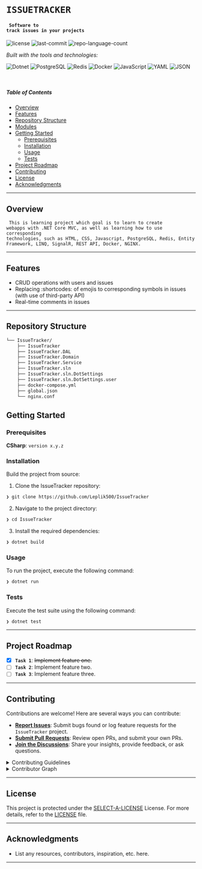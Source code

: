 # `ISSUETRACKER`

#### <code> Software to track issues in your projects</code>

<p align="left">
	<img src="https://img.shields.io/github/license/Leplik500/IssueTracker?style=flat&logo=opensourceinitiative&logoColor=white&color=0080ff" alt="license">
	<img src="https://img.shields.io/github/last-commit/Leplik500/IssueTracker?style=flat&logo=git&logoColor=white&color=0080ff" alt="last-commit">
	<img src="https://img.shields.io/github/languages/count/Leplik500/IssueTracker?style=flat&color=0080ff" alt="repo-language-count">
</p>
<p align="left">
		<em>Built with the tools and technologies:</em>
</p>
<p align="left">
	<img src="https://img.shields.io/badge/Dotnet-512BD4.svg?style=flat&logo=Dotnet&logoColor=white" alt="Dotnet">
  <img src="https://img.shields.io/badge/PostgreSQL-4169E1.svg?style=flat&logo=PostgreSQL&logoColor=white" alt="PostgreSQL">
  <img src="https://img.shields.io/badge/Redis-FF4438.svg?style=flat&logo=Redis&logoColor=white" alt="Redis">
	<img src="https://img.shields.io/badge/Docker-2496ED.svg?style=flat&logo=Docker&logoColor=white" alt="Docker">
	<img src="https://img.shields.io/badge/JavaScript-F7DF1E.svg?style=flat&logo=JavaScript&logoColor=black" alt="JavaScript">
	<img src="https://img.shields.io/badge/YAML-CB171E.svg?style=flat&logo=YAML&logoColor=white" alt="YAML">
	<img src="https://img.shields.io/badge/JSON-000000.svg?style=flat&logo=JSON&logoColor=white" alt="JSON">
</p>

<br>

#####  Table of Contents

- [ Overview](#overview)
- [ Features](#features)
- [ Repository Structure](#repository-structure)
- [ Modules](#modules)
- [ Getting Started](#getting-started)
    - [ Prerequisites](#prerequisites)
    - [ Installation](#installation)
    - [ Usage](#usage)
    - [ Tests](#tests)
- [ Project Roadmap](#project-roadmap)
- [ Contributing](#contributing)
- [ License](#license)
- [ Acknowledgments](#acknowledgments)

---

##  Overview

<code>  This is learning project which goal is to learn to create webapps with .NET Core MVC, as well as learning how to use corresponding technologies, such as HTML, CSS, Javascript, PostgreSQL, Redis, Entity Framework, LINQ, SignalR, REST API, Docker, NGINX.</code>

---

##  Features

- CRUD operations with users and issues
- Replacing :shortcodes: of emojis to corresponding symbols in issues (with use of third-party API)
- Real-time comments in issues

---

##  Repository Structure

```sh
└── IssueTracker/
    ├── IssueTracker
    ├── IssueTracker.DAL
    ├── IssueTracker.Domain
    ├── IssueTracker.Service
    ├── IssueTracker.sln
    ├── IssueTracker.sln.DotSettings
    ├── IssueTracker.sln.DotSettings.user
    ├── docker-compose.yml
    ├── global.json
    └── nginx.conf
```
##  Getting Started

###  Prerequisites

**CSharp**: `version x.y.z`

###  Installation

Build the project from source:

1. Clone the IssueTracker repository:
```sh
❯ git clone https://github.com/Leplik500/IssueTracker
```

2. Navigate to the project directory:
```sh
❯ cd IssueTracker
```

3. Install the required dependencies:
```sh
❯ dotnet build
```

###  Usage

To run the project, execute the following command:

```sh
❯ dotnet run
```

###  Tests

Execute the test suite using the following command:

```sh
❯ dotnet test
```

---

##  Project Roadmap

- [X] **`Task 1`**: <strike>Implement feature one.</strike>
- [ ] **`Task 2`**: Implement feature two.
- [ ] **`Task 3`**: Implement feature three.

---

##  Contributing

Contributions are welcome! Here are several ways you can contribute:

- **[Report Issues](https://github.com/Leplik500/IssueTracker/issues)**: Submit bugs found or log feature requests for the `IssueTracker` project.
- **[Submit Pull Requests](https://github.com/Leplik500/IssueTracker/blob/main/CONTRIBUTING.md)**: Review open PRs, and submit your own PRs.
- **[Join the Discussions](https://github.com/Leplik500/IssueTracker/discussions)**: Share your insights, provide feedback, or ask questions.

<details closed>
<summary>Contributing Guidelines</summary>

1. **Fork the Repository**: Start by forking the project repository to your github account.
2. **Clone Locally**: Clone the forked repository to your local machine using a git client.
   ```sh
   git clone https://github.com/Leplik500/IssueTracker
   ```
3. **Create a New Branch**: Always work on a new branch, giving it a descriptive name.
   ```sh
   git checkout -b new-feature-x
   ```
4. **Make Your Changes**: Develop and test your changes locally.
5. **Commit Your Changes**: Commit with a clear message describing your updates.
   ```sh
   git commit -m 'Implemented new feature x.'
   ```
6. **Push to github**: Push the changes to your forked repository.
   ```sh
   git push origin new-feature-x
   ```
7. **Submit a Pull Request**: Create a PR against the original project repository. Clearly describe the changes and their motivations.
8. **Review**: Once your PR is reviewed and approved, it will be merged into the main branch. Congratulations on your contribution!
</details>

<details closed>
<summary>Contributor Graph</summary>
<br>
<p align="left">
   <a href="https://github.com{/Leplik500/IssueTracker/}graphs/contributors">
      <img src="https://contrib.rocks/image?repo=Leplik500/IssueTracker">
   </a>
</p>
</details>

---

##  License

This project is protected under the [SELECT-A-LICENSE](https://choosealicense.com/licenses) License. For more details, refer to the [LICENSE](https://choosealicense.com/licenses/) file.

---

##  Acknowledgments

- List any resources, contributors, inspiration, etc. here.

---
